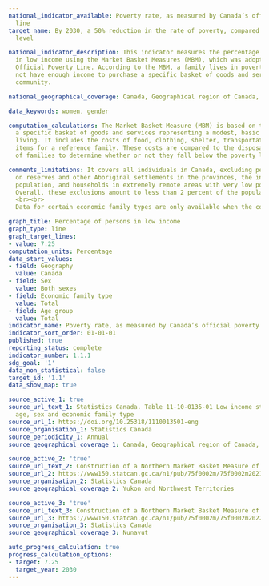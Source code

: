 ```yaml
---
national_indicator_available: Poverty rate, as measured by Canada’s official poverty
  line
target_name: By 2030, a 50% reduction in the rate of poverty, compared to the 2015
  level

national_indicator_description: This indicator measures the percentage of persons
  in low income using the Market Basket Measures (MBM), which was adopted as Canada's
  Official Poverty Line. According to the MBM, a family lives in poverty if it does
  not have enough income to purchase a specific basket of goods and services in its
  community.

national_geographical_coverage: Canada, Geographical region of Canada, Province or territory, Census metropolitan area

data_keywords: women, gender

computation_calculations: The Market Basket Measure (MBM) is based on the cost of
  a specific basket of goods and services representing a modest, basic standard of
  living. It includes the costs of food, clothing, shelter, transportation and other
  items for a reference family. These costs are compared to the disposable income
  of families to determine whether or not they fall below the poverty line.

comments_limitations: It covers all individuals in Canada, excluding persons living
  on reserves and other Aboriginal settlements in the provinces, the institutionalized
  population, and households in extremely remote areas with very low population density.
  Overall, these exclusions amount to less than 2 percent of the population.
  <br><br>
  Data for certain economic family types are only available when the corresponding age group is selected.

graph_title: Percentage of persons in low income
graph_type: line
graph_target_lines:
- value: 7.25
computation_units: Percentage
data_start_values:
- field: Geography
  value: Canada
- field: Sex
  value: Both sexes
- field: Economic family type
  value: Total
- field: Age group
  value: Total
indicator_name: Poverty rate, as measured by Canada’s official poverty line
indicator_sort_order: 01-01-01
published: true
reporting_status: complete
indicator_number: 1.1.1
sdg_goal: '1'
data_non_statistical: false
target_id: '1.1'
data_show_map: true

source_active_1: true
source_url_text_1: Statistics Canada. Table 11-10-0135-01 Low income statistics by
  age, sex and economic family type
source_url_1: https://doi.org/10.25318/1110013501-eng
source_organisation_1: Statistics Canada
source_periodicity_1: Annual
source_geographical_coverage_1: Canada, Geographical region of Canada, Province or territory, Census metropolitan area

source_active_2: 'true'
source_url_text_2: Construction of a Northern Market Basket Measure of poverty for Yukon and the Northwest Territories - Table 2
source_url_2: https://www150.statcan.gc.ca/n1/pub/75f0002m/75f0002m2021007-eng.htm
source_organisation_2: Statistics Canada
source_geographical_coverage_2: Yukon and Northwest Territories

source_active_3: 'true'
source_url_text_3: Construction of a Northern Market Basket Measure of poverty for Nunavut - Table 2
source_url_3: https://www150.statcan.gc.ca/n1/pub/75f0002m/75f0002m2022003-eng.htm
source_organisation_3: Statistics Canada
source_geographical_coverage_3: Nunavut

auto_progress_calculation: true
progress_calculation_options:
- target: 7.25
  target_year: 2030
---
```

